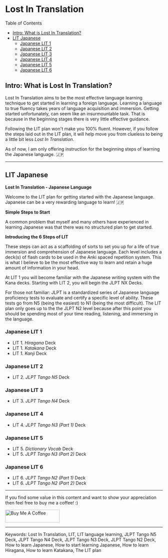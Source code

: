 # Lost In Translation

Table of Contents

- [Intro: What is Lost In Translation?](#Intro:-What-is-Lost-In-Translation)
- [LIT Japanese](#LIT-Japanese)
  * [Japanese LIT 1](#Japanese-LIT-1)
  * [Japanese LIT 2](#Japanese-LIT-2)
  * [Japanese LIT 3](#Japanese-LIT-3)
  * [Japanese LIT 4](#Japanese-LIT-4)
  * [Japanese LIT 5](#Japanese-LIT-5)
  * [Japanese LIT 6](#Japanese-LIT-6)


## Intro: What is Lost In Translation?

Lost In Translation aims to be the most effective language learning technique to get started in learning a foreign language. Learning a language to true fluency takes years of language acquisition and immersion. Getting started unfortunately, can seem like an insurmountable task. That is because in the beginning stages there is very little effective guidance.

Following the LIT plan won't make you 100% fluent. However, if you follow the steps laid out in the LIT plan, it will help move you from clueless to being a little bit less *Lost In Translation*.

As of now, I am only offering instruction for the beginning steps of learning the Japanese language. 🇯🇵

---

## LIT Japanese

**Lost In Translation - Japanese Language**

Welcome to the LIT plan for getting started with the Japanese language. Japanese can be a very rewarding language to learn! 🇯🇵

**Simple Steps to Start**

A common problem that myself and many others have experienced in learning Japanese was that there was no structured plan to get started.

**Introducing the 6 Steps of LIT**

These steps can act as a scaffolding of sorts to set you up for a life of true immersion and comprehension of Japanese language. Each level includes a deck(s) of flash cards to be used in the Anki spaced repetition system. This is what I believe to be the most effective way to learn and retain a huge amount of information in your head.

At LIT 1 you will become familiar with the Japanese writing system with the Kana decks. Starting with LIT 2, you will begin the JLPT NX Decks.

For those not familiar: JLPT is a standardized series of Japanese language proficiency tests to evaluate and certify a specific level of ability. These tests go from N5 (being the easiest) to N1 (being the most difficult). The LIT plan only goes up to the the JLPT N2 level because after this point you should be spending most of your time reading, listening, and immersing in the language.

### Japanese LIT 1

* LIT 1. *Hiragana* Deck
* LIT 1. *Katakana* Deck
* LIT 1. *Kanji* Deck

### Japanese LIT 2

* LIT 2. *JLPT Tango N5* Deck

### Japanese LIT 3

* LIT 3. *JLPT Tango N4* Deck

### Japanese LIT 4

* LIT 4. *JLPT Tango N3 (Part 1)* Deck

### Japanese LIT 5

* LIT 5. *Dictionary Vocab* Deck
* LIT 5. *JLPT Tango N3 (Part 2)* Deck

### Japanese LIT 6

* LIT 6. *JLPT Tango N2 (Part 1)* Deck
* LIT 6. *JLPT Tango N2 (Part 2)* Deck

---
If you find some value in this content and want to show your appreciation then feel free to buy me a coffee! :)

<a href="https://www.buymeacoffee.com/lancepeterson" target="_blank"><img src="https://cdn.buymeacoffee.com/buttons/default-orange.png" alt="Buy Me A Coffee" height="41" width="174"></a>

---
Keywords:
Lost In Translation, LIT, LIT language learning, JLPT Tango N5 Deck, JLPT Tango N4 Deck, JLPT Tango N3 Deck, JLPT Tango N2 Deck, How to learn Japanese, How to start learning Japanese, How to learn Hiragana, How to learn Katakana, The LIT plan

